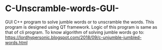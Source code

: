 # C-Unscramble-words-GUI-
GUI C++ program to solve jumble words or to unscramble the words.
This program is designed using QT framework.
Logic of this program is same as that of cli program.
To know algorithm of solving jumble words go to: https://lordhypersonic.blogspot.com/2018/09/c-unjumble-jumbled-words.html
